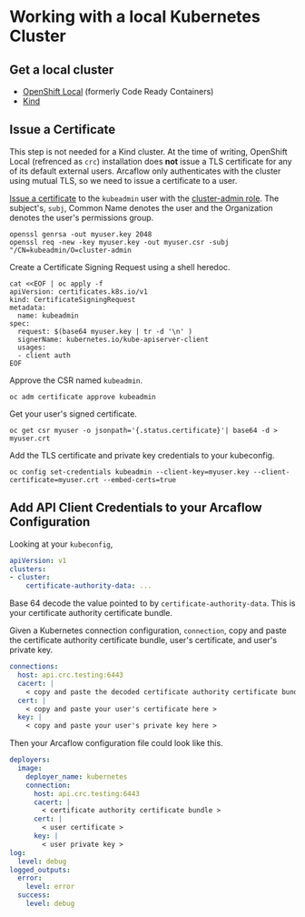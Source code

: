 # Working with a local Kubernetes Cluster

## Get a local cluster

* [OpenShift Local](https://console.redhat.com/openshift/create/local) (formerly Code Ready Containers)
* [Kind](https://kind.sigs.k8s.io/docs/user/quick-start/#installation)

## Issue a Certificate

This step is not needed for a Kind cluster. At the time of writing, OpenShift Local (refrenced as `crc`) installation does **not** issue a TLS certificate for any of its default external users. Arcaflow only authenticates with the cluster using mutual TLS, so we need to issue a certificate to a user.

[Issue a certificate](https://kubernetes.io/docs/reference/access-authn-authz/certificate-signing-requests/#normal-user) to the `kubeadmin` user with the [cluster-admin role](https://kubernetes.io/docs/reference/access-authn-authz/rbac/#user-facing-roles). The subject's, `subj`, Common Name denotes the user and the Organization denotes the user's  permissions group.


```shell
openssl genrsa -out myuser.key 2048
openssl req -new -key myuser.key -out myuser.csr -subj "/CN=kubeadmin/O=cluster-admin
```

Create a Certificate Signing Request using a shell heredoc.

```shell
cat <<EOF | oc apply -f
apiVersion: certificates.k8s.io/v1
kind: CertificateSigningRequest
metadata: 
  name: kubeadmin
spec:
  request: $(base64 myuser.key | tr -d '\n' )
  signerName: kubernetes.io/kube-apiserver-client
  usages:
  - client auth  
EOF
```
Approve the CSR named `kubeadmin`.

```shell
oc adm certificate approve kubeadmin
```

Get your user's signed certificate.

```shell
oc get csr myuser -o jsonpath='{.status.certificate}'| base64 -d > myuser.crt
```

Add the TLS certificate and private key credentials to your kubeconfig.

```shell
oc config set-credentials kubeadmin --client-key=myuser.key --client-certificate=myuser.crt --embed-certs=true
```

## Add API Client Credentials to your Arcaflow Configuration

Looking at your `kubeconfig`,
```yaml
apiVersion: v1
clusters:
- cluster:
    certificate-authority-data: ...
```

Base 64 decode the value pointed to by `certificate-authority-data`. This is your certificate authority certificate bundle.

Given a Kubernetes connection configuration, `connection`, copy and paste the certificate authority certificate bundle, user's certificate, and user's private key.
```yaml
connections:
  host: api.crc.testing:6443
  cacert: |
    < copy and paste the decoded certificate authority certificate bundle here >
  cert: |
    < copy and paste your user's certificate here >
  key: |
    < copy and paste your user's private key here >
```

Then your Arcaflow configuration file could look like this.

```yaml
deployers:
  image:
    deployer_name: kubernetes
    connection:
      host: api.crc.testing:6443
      cacert: |
        < certificate authority certificate bundle >
      cert: |
        < user certificate >
      key: |
        < user private key >  
log:
  level: debug
logged_outputs:
  error:
    level: error
  success:
    level: debug           
```
